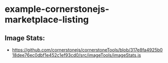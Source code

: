 # example-cornerstonejs-marketplace-listing

## Image Stats:
- https://github.com/cornerstonejs/cornerstoneTools/blob/317e8fa4925b018dee76ec0dbf1e452c1ef93cd0/src/imageTools/imageStats.js
